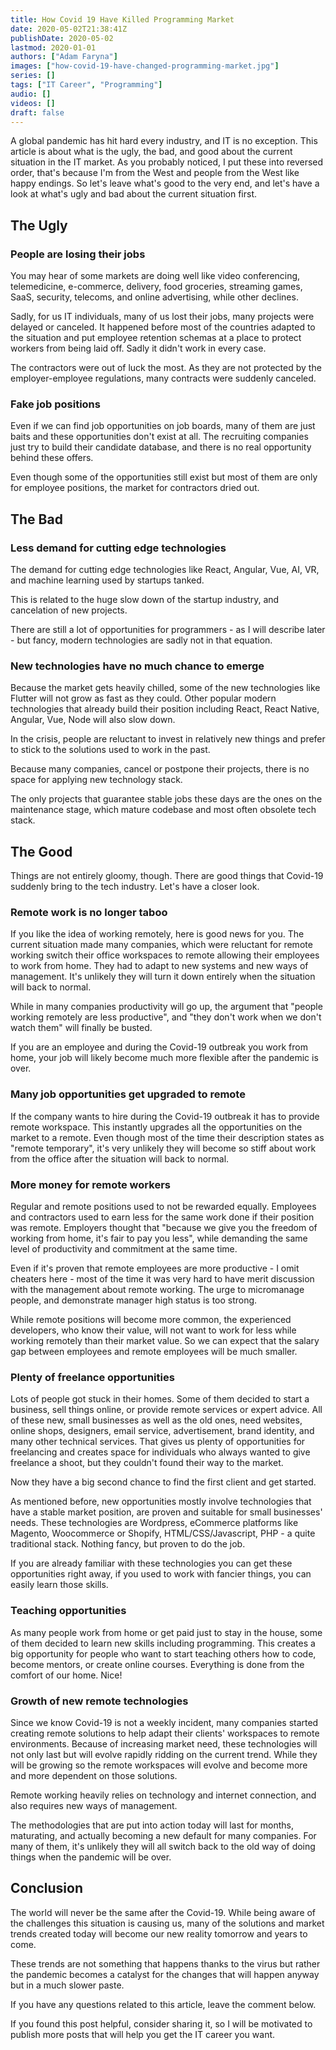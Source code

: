 ```yaml
---
title: How Covid 19 Have Killed Programming Market
date: 2020-05-02T21:38:41Z
publishDate: 2020-05-02
lastmod: 2020-01-01
authors: ["Adam Faryna"]
images: ["how-covid-19-have-changed-programming-market.jpg"]
series: []
tags: ["IT Career", "Programming"]
audio: []
videos: []
draft: false
---
```


A global pandemic has hit hard every industry, and IT is no exception. This article is about what is the ugly, the bad, and good about the current situation in the IT market. As you probably noticed, I put these into reversed order, that's because I'm from the West and people from the West like happy endings. So let's leave what's good to the very end, and let's have a look at what's ugly and bad about the current situation first.

## The Ugly

### People are losing their jobs

You may hear of some markets are doing well like video conferencing, telemedicine, e-commerce, delivery, food groceries, streaming games, SaaS, security, telecoms, and online advertising, while other declines.

Sadly, for us IT individuals, many of us lost their jobs, many projects were delayed or canceled. It happened before most of the countries adapted to the situation and put employee retention schemas at a place to protect workers from being laid off. Sadly it didn't work in every case.

The contractors were out of luck the most. As they are not protected by the employer-employee regulations, many contracts were suddenly canceled.

### Fake job positions

Even if we can find job opportunities on job boards, many of them are just baits and these opportunities don't exist at all. The recruiting companies just try to build their candidate database, and there is no real opportunity behind these offers.

Even though some of the opportunities still exist but most of them are only for employee positions, the market for contractors dried out.

## The Bad

### Less demand for cutting edge technologies

The demand for cutting edge technologies like React, Angular, Vue, AI, VR, and machine learning used by startups tanked.

This is related to the huge slow down of the startup industry, and cancelation of new projects.

There are still a lot of opportunities for programmers - as I will describe later - but fancy, modern technologies are sadly not in that equation.

### New technologies have no much chance to emerge

Because the market gets heavily chilled, some of the new technologies like Flutter will not grow as fast as they could. Other popular modern technologies that already build their position including React, React Native, Angular, Vue, Node will also slow down.

In the crisis, people are reluctant to invest in relatively new things and prefer to stick to the solutions used to work in the past.

Because many companies, cancel or postpone their projects, there is no space for applying new technology stack.

The only projects that guarantee stable jobs these days are the ones on the maintenance stage, which mature codebase and most often obsolete tech stack.

## The Good

Things are not entirely gloomy, though. There are good things that Covid-19 suddenly bring to the tech industry. Let's have a closer look.

### Remote work is no longer taboo

If you like the idea of working remotely, here is good news for you. The current situation made many companies, which were reluctant for remote working switch their office workspaces to remote allowing their employees to work from home. They had to adapt to new systems and new ways of management. It's unlikely they will turn it down entirely when the situation will back to normal.

While in many companies productivity will go up, the argument that "people working remotely are less productive", and "they don't work when we don't watch them" will finally be busted.

If you are an employee and during the Covid-19 outbreak you work from home, your job will likely become much more flexible after the pandemic is over.

### Many job opportunities get upgraded to remote

If the company wants to hire during the Covid-19 outbreak it has to provide remote workspace. This instantly upgrades all the opportunities on the market to a remote. Even though most of the time their description states as "remote temporary", it's very unlikely they will become so stiff about work from the office after the situation will back to normal.

### More money for remote workers

Regular and remote positions used to not be rewarded equally. Employees and contractors used to earn less for the same work done if their position was remote. Employers thought that "because we give you the freedom of working from home, it's fair to pay you less", while demanding the same level of productivity and commitment at the same time.

Even if it's proven that remote employees are more productive - I omit cheaters here - most of the time it was very hard to have merit discussion with the management about remote working. The urge to micromanage people, and demonstrate manager high status is too strong.

While remote positions will become more common, the experienced developers, who know their value, will not want to work for less while working remotely than their market value. So we can expect that the salary gap between employees and remote employees will be much smaller.

### Plenty of freelance opportunities

Lots of people got stuck in their homes. Some of them decided to start a business, sell things online, or provide remote services or expert advice. All of these new, small businesses as well as the old ones, need websites, online shops, designers, email service, advertisement, brand identity, and many other technical services. That gives us plenty of opportunities for freelancing and creates space for individuals who always wanted to give freelance a shoot, but they couldn't found their way to the market.

Now they have a big second chance to find the first client and get started.

As mentioned before, new opportunities mostly involve technologies that have a stable market position, are proven and suitable for small businesses' needs. These technologies are Wordpress, eCommerce platforms like Magento, Woocommerce or Shopify, HTML/CSS/Javascript, PHP - a quite traditional stack. Nothing fancy, but proven to do the job.

If you are already familiar with these technologies you can get these opportunities right away, if you used to work with fancier things, you can easily learn those skills.

### Teaching opportunities

As many people work from home or get paid just to stay in the house, some of them decided to learn new skills including programming. This creates a big opportunity for people who want to start teaching others how to code, become mentors, or create online courses. Everything is done from the comfort of our home. Nice!

### Growth of new remote technologies

Since we know Covid-19 is not a weekly incident, many companies started creating remote solutions to help adapt their clients' workspaces to remote environments. Because of increasing market need, these technologies will not only last but will evolve rapidly ridding on the current trend. While they will be growing so the remote workspaces will evolve and become more and more dependent on those solutions.

Remote working heavily relies on technology and internet connection, and also requires new ways of management.

The methodologies that are put into action today will last for months, maturating, and actually becoming a new default for many companies. For many of them, it's unlikely they will all switch back to the old way of doing things when the pandemic will be over.

## Conclusion

The world will never be the same after the Covid-19. While being aware of the challenges this situation is causing us, many of the solutions and market trends created today will become our new reality tomorrow and years to come.

These trends are not something that happens thanks to the virus but rather the pandemic becomes a catalyst for the changes that will happen anyway but in a much slower paste.

If you have any questions related to this article, leave the comment below.

If you found this post helpful, consider sharing it, so I will be motivated to publish more posts that will help you get the IT career you want.

